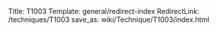 Title: T1003
Template: general/redirect-index
RedirectLink: /techniques/T1003
save_as: wiki/Technique/T1003/index.html